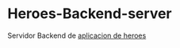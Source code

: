# Heroes-Backend-server
Servidor Backend de [aplicacion de heroes](https://github.com/simalber/Heroes-App)

